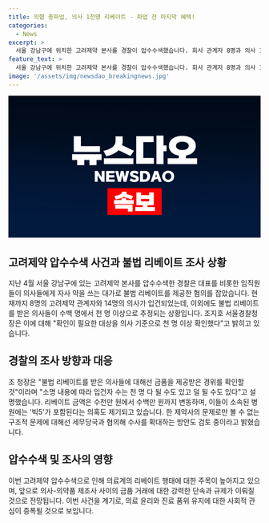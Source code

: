 ```yaml
---
title: 의협 총파업, 의사 1천명 리베이트 - 파업 전 마지막 혜택!
categories:
  - News
excerpt: >
  서울 강남구에 위치한 고려제약 본사를 경찰이 압수수색했습니다. 회사 관계자 8명과 의사 14명이 불법 리베이트 혐의로 입건됐는데, 지금까지 파악된 의사들은 천여 명이 넘는 것으로 확인됐습니다. 서울경찰청은 리베이트를 받은 의사들의 현금 수령과 접대를 확인 중이며, 수사 대상은 천명 이상 될 수 있다고 밝혔습니다. 조지호 서울경찰청장은 "수백만 원부터 수천만 원까지 금액이 다양하며, 구조적인 문제에 대해선 협의 후 수사 확대도 고려 중"이라고 말했습니다.
feature_text: >
  서울 강남구에 위치한 고려제약 본사를 경찰이 압수수색했습니다. 회사 관계자 8명과 의사 14명이 불법 리베이트 혐의로 입건됐는데, 지금까지 파악된 의사들은 천여 명이 넘는 것으로 확인됐습니다. 서울경찰청은 리베이트를 받은 의사들의 현금 수령과 접대를 확인 중이며, 수사 대상은 천명 이상 될 수 있다고 밝혔습니다. 조지호 서울경찰청장은 "수백만 원부터 수천만 원까지 금액이 다양하며, 구조적인 문제에 대해선 협의 후 수사 확대도 고려 중"이라고 말했습니다.
image: '/assets/img/newsdao_breakingnews.jpg'
---
```


<p><img src="/assets/img/newsdao_breakingnews.jpg" alt="implanttips 속보" /></p>

<h2 data-ke-size="size26">고려제약 압수수색 사건과 불법 리베이트 조사 상황</h2>

<p data-ke-size="size16">지난 4월 서울 강남구에 있는 고려제약 본사를 압수수색한 경찰은 대표를 비롯한 임직원들이 의사들에게 자사 약을 쓰는 대가로 불법 리베이트를 제공한 혐의를 잡았습니다. 현재까지 8명의 고려제약 관계자와 14명의 의사가 입건되었는데, 이외에도 불법 리베이트를 받은 의사들이 수백 명에서 천 명 이상으로 추정되는 상황입니다. 조지호 서울경찰청장은 이에 대해 "확인이 필요한 대상을 의사 기준으로 천 명 이상 확인했다"고 밝히고 있습니다.</p>

<h2 data-ke-size="size26">경찰의 조사 방향과 대응</h2>

<p data-ke-size="size16">조 청장은 "불법 리베이트를 받은 의사들에 대해선 금품을 제공받은 경위를 확인할 것"이라며 "소명 내용에 따라 입건자 수는 천 명 다 될 수도 있고 덜 될 수도 있다"고 설명했습니다. 리베이트 금액은 수천만 원에서 수백만 원까지 변동하며, 이들이 소속된 병원에는 '빅5'가 포함된다는 의혹도 제기되고 있습니다. 한 제약사의 문제로만 볼 수 없는 구조적 문제에 대해선 세무당국과 협의해 수사를 확대하는 방안도 검토 중이라고 밝혔습니다.</p>

<h2 data-ke-size="size26">압수수색 및 조사의 영향</h2>

<p data-ke-size="size16">이번 고려제약 압수수색으로 인해 의료계의 리베이트 행태에 대한 주목이 높아지고 있으며, 앞으로 의사-의약품 제조사 사이의 금품 거래에 대한 강력한 단속과 규제가 이뤄질 것으로 전망됩니다. 이번 사건을 계기로, 의료 윤리와 진료 품위 유지에 대한 사회적 관심이 증폭될 것으로 보입니다.</p>

